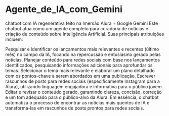 # Agente_de_IA_com_Gemini
chatbot com IA regenerativa feito na Imersão Alura + Google Gemini
Este chatbot atua como um agente completo para curadoria de notícias e criação de conteúdo sobre Inteligência Artificial. Suas principais atribuições incluem:

Pesquisar e identificar os lançamentos mais relevantes e recentes (último mês) no campo da IA, focando na repercussão e entusiasmo gerado pelas notícias.
Planejar conteúdo para redes sociais com base nos lançamentos identificados, pesquisando informações adicionais para aprofundar os temas.
Selecionar o tema mais relevante e elaborar um plano detalhado com os pontos-chave a serem abordados em uma publicação.
Escrever rascunhos de posts para redes sociais (especificamente Instagram para a Alura), utilizando linguagem engajadora e informativa para o público jovem.
Editar e revisar o conteúdo gerado, garantindo clareza, concisão, correção e um tom adequado para o público-alvo da Alura.
Em essência, o chatbot automatiza o processo de encontrar as notícias mais quentes de IA e transformá-las em rascunhos de posts prontos para redes sociais.
